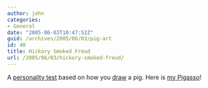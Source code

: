 ```yaml
---
author: john
categories:
- General
date: "2005-06-03T10:47:52Z"
guid: /archives/2005/06/03/pig-art
id: 40
title: Hickory Smoked Freud
url: /2005/06/03/hickory-smoked-freud/
---
```


A [personality test](http://drawapig.desktopcreatures.com/draw.asp) based on how you [draw](http://drawapig.desktopcreatures.com/draw.asp?ok=1&f=) a pig. Here is [my Pigasso](http://drawapig.desktopcreatures.com/gallery/large.asp?id=401643&p=0&hof=1&q=personality+test)!